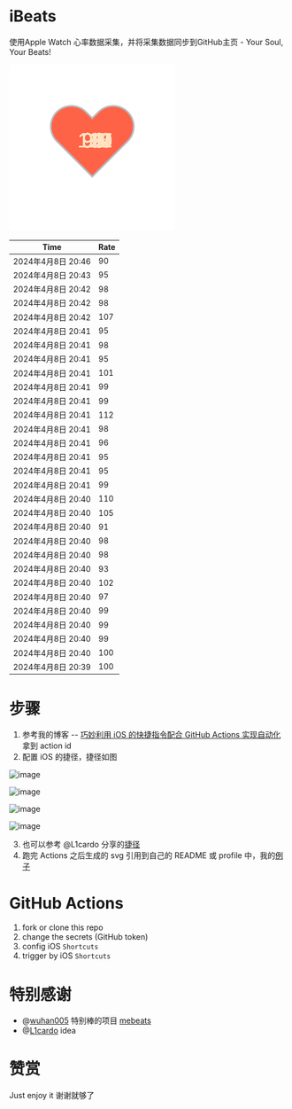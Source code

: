 # iBeats
使用Apple Watch 心率数据采集，并将采集数据同步到GitHub主页 - Your Soul, Your Beats!

![](./files/heart.svg)

<!--START_SECTION:my_heart_rate-->
| Time | Rate | 
 | ---- | ---- | 
| 2024年4月8日 20:46 | 90 |
| 2024年4月8日 20:43 | 95 |
| 2024年4月8日 20:42 | 98 |
| 2024年4月8日 20:42 | 98 |
| 2024年4月8日 20:42 | 107 |
| 2024年4月8日 20:41 | 95 |
| 2024年4月8日 20:41 | 98 |
| 2024年4月8日 20:41 | 95 |
| 2024年4月8日 20:41 | 101 |
| 2024年4月8日 20:41 | 99 |
| 2024年4月8日 20:41 | 99 |
| 2024年4月8日 20:41 | 112 |
| 2024年4月8日 20:41 | 98 |
| 2024年4月8日 20:41 | 96 |
| 2024年4月8日 20:41 | 95 |
| 2024年4月8日 20:41 | 95 |
| 2024年4月8日 20:41 | 99 |
| 2024年4月8日 20:40 | 110 |
| 2024年4月8日 20:40 | 105 |
| 2024年4月8日 20:40 | 91 |
| 2024年4月8日 20:40 | 98 |
| 2024年4月8日 20:40 | 98 |
| 2024年4月8日 20:40 | 93 |
| 2024年4月8日 20:40 | 102 |
| 2024年4月8日 20:40 | 97 |
| 2024年4月8日 20:40 | 99 |
| 2024年4月8日 20:40 | 99 |
| 2024年4月8日 20:40 | 99 |
| 2024年4月8日 20:40 | 100 |
| 2024年4月8日 20:39 | 100 |

<!--END_SECTION:my_heart_rate-->

# 步骤
1. 参考我的博客 -- [巧妙利用 iOS 的快捷指令配合 GitHub Actions 实现自动化](https://github.com/yihong0618/gitblog/issues/198) 拿到 action id
2. 配置 iOS 的捷径，捷径如图

![image](https://user-images.githubusercontent.com/15976103/122154218-0db0b480-ce97-11eb-93bb-5aec07c558dc.png)

![image](https://user-images.githubusercontent.com/15976103/122154236-186b4980-ce97-11eb-8e4b-70551a0391ae.png)

![image](https://user-images.githubusercontent.com/15976103/122154268-2d47dd00-ce97-11eb-902e-3acf292265a9.png)

![image](https://user-images.githubusercontent.com/15976103/122174055-fa144680-ceb4-11eb-9be2-3eb83cd516f7.png)

3. 也可以参考 @L1cardo 分享的[捷径](https://www.icloud.com/shortcuts/6ab6047b459c41ad822ad6b94b1c03d4)
4. 跑完 Actions 之后生成的 svg 引用到自己的 README 或 profile 中，我的[例子](https://github.com/yihong0618) 

# GitHub Actions

1. fork or clone this repo
2. change the secrets (GitHub token)
3. config iOS `Shortcuts` 
4. trigger by iOS `Shortcuts`

# 特别感谢
- @[wuhan005](https://github.com/wuhan005) 特别棒的项目 [mebeats](https://github.com/wuhan005/mebeats)
- @[L1cardo](https://github.com/L1cardo) idea

# 赞赏
Just enjoy it
谢谢就够了
